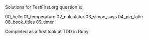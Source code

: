 Solutions for TestFirst.org question's: 

00_hello
01_temperature
02_calculator
03_simon_says
04_pig_latin
08_book_titles
09_timer

Completed as a first look at TDD in Ruby